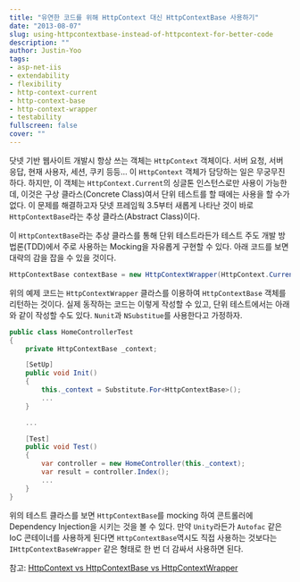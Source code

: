 ```yaml
---
title: "유연한 코드를 위해 HttpContext 대신 HttpContextBase 사용하기"
date: "2013-08-07"
slug: using-httpcontextbase-instead-of-httpcontext-for-better-code
description: ""
author: Justin-Yoo
tags:
- asp-net-iis
- extendability
- flexibility
- http-context-current
- http-context-base
- http-context-wrapper
- testability
fullscreen: false
cover: ""
---
```


닷넷 기반 웹사이트 개발시 항상 쓰는 객체는 `HttpContext` 객체이다. 서버 요청, 서버 응답, 현재 사용자, 세션, 쿠키 등등… 이 `HttpContext` 객체가 담당하는 일은 무궁무진하다. 하지만, 이 객체는 `HttpContext.Current`의 싱글톤 인스턴스로만 사용이 가능한데, 이것은 구상 클라스(Concrete Class)여서 단위 테스트를 할 때에는 사용을 할 수가 없다. 이 문제를 해결하고자 닷넷 프레임웍 3.5부터 새롭게 나타난 것이 바로 `HttpContextBase`라는 추상 클라스(Abstract Class)이다.

이 `HttpContextBase`라는 추상 클라스를 통해 단위 테스트라든가 테스트 주도 개발 방법론(TDD)에서 주로 사용하는 Mocking을 자유롭게 구현할 수 있다. 아래 코드를 보면 대략의 감을 잡을 수 있을 것이다.

```csharp
HttpContextBase contextBase = new HttpContextWrapper(HttpContext.Current);

```

위의 예제 코드는 `HttpContextWrapper` 클라스를 이용하여 `HttpContextBase` 객체를 리턴하는 것이다. 실제 동작하는 코드는 이렇게 작성할 수 있고, 단위 테스트에서는 아래와 같이 작성할 수도 있다. `Nunit`과 `NSubstitue`를 사용한다고 가정하자.

```csharp
public class HomeControllerTest
{
    private HttpContextBase _context;

    [SetUp]
    public void Init()
    {
        this._context = Substitute.For<HttpContextBase>();
        ...
    }

    ...

    [Test]
    public void Test()
    {
        var controller = new HomeController(this._context);
        var result = controller.Index();
        ...
    }
}

```

위의 테스트 클라스를 보면 `HttpContextBase`를 mocking 하여 콘트롤러에 Dependency Injection을 시키는 것을 볼 수 있다. 만약 `Unity`라든가 `Autofac` 같은 IoC 콘테이너를 사용하게 된다면 `HttpContextBase`역시도 직접 사용하는 것보다는 `IHttpContextBaseWrapper` 같은 형태로 한 번 더 감싸서 사용하면 된다.

참고: [HttpContext vs HttpContextBase vs HttpContextWrapper](http://www.splinter.com.au/httpcontext-vs-httpcontextbase-vs-httpcontext)
